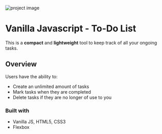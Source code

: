 ![project image](![image](https://user-images.githubusercontent.com/76189617/147705801-9dd3edfe-e9fc-4f25-85a9-37c2fd7dc74b.png))

# Vanilla Javascript - To-Do List

This is a **compact** and **lightweight** tool to keep track of all your ongoing tasks.

## Overview

Users have the ability to:

- Create an unlimited amount of tasks
- Mark tasks when they are completed
- Delete tasks if they are no longer of use to you

### Built with

- Vanilla JS, HTML5, CSS3
- Flexbox
